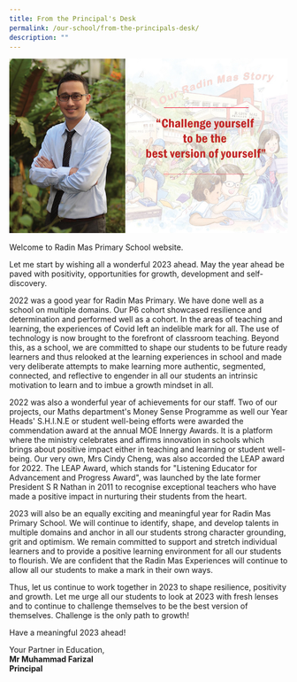 ```yaml
---
title: From the Principal's Desk
permalink: /our-school/from-the-principals-desk/
description: ""
---
```

![](/images/P-Message_.jpg)

Welcome to Radin Mas Primary School website.

Let me start by wishing all a wonderful 2023 ahead. May the year ahead be paved with positivity, opportunities for growth, development and self-discovery.

2022 was a good year for Radin Mas Primary. We have done well as a school on multiple domains. Our P6 cohort showcased resilience and determination and performed well as a cohort. In the areas of teaching and learning, the experiences of Covid left an indelible mark for all. The use of technology is now brought to the forefront of classroom teaching. Beyond this, as a school, we are committed to shape our students to be future ready learners and thus relooked at the learning experiences in school and made very deliberate attempts to make learning more authentic, segmented, connected, and reflective to engender in all our students an intrinsic motivation to learn and to imbue a growth mindset in all.

2022 was also a wonderful year of achievements for our staff. Two of our projects, our Maths department's Money Sense Programme as well our Year Heads' S.H.I.N.E or student well-being efforts were awarded the commendation award at the annual MOE Innergy Awards. It is a platform where the ministry celebrates and affirms innovation in schools which brings about positive impact either in teaching and learning or student well-being. Our very own, Mrs Cindy Cheng, was also accorded the LEAP award for 2022. The LEAP Award, which stands for "Listening Educator for Advancement and Progress Award", was launched by the late former President S R Nathan in 2011 to recognise exceptional teachers who have made a positive impact in nurturing their students from the heart.

2023 will also be an equally exciting and meaningful year for Radin Mas Primary School. We will continue to identify, shape, and develop talents in multiple domains and anchor in all our students strong character grounding, grit and optimism. We remain committed to support and stretch individual learners and to provide a positive learning environment for all our students to flourish. We are confident that the Radin Mas Experiences will continue to allow all our students to make a mark in their own ways.

Thus, let us continue to work together in 2023 to shape resilience, positivity and growth. Let me urge all our students to look at 2023 with fresh lenses and to continue to challenge themselves to be the best version of themselves. Challenge is the only path to growth!

Have a meaningful 2023 ahead!

Your Partner in Education,<br />
<strong>Mr Muhammad Farizal<br />
Principal</strong>